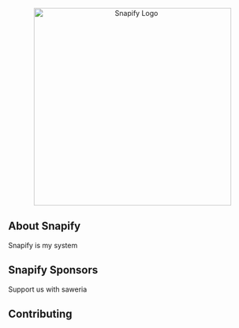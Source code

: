<p align="center"><img src="{{asset('assets/img/hadwrite-snapify.png')}}" width="400" alt="Snapify Logo"></a></p>

## About Snapify

Snapify is my system

## Snapify Sponsors

Support us with saweria

## Contributing

